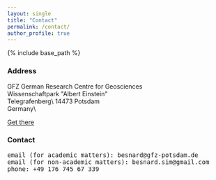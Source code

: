 ```yaml
---
layout: single
title: "Contact"
permalink: /contact/
author_profile: true
---
```


{% include base_path %}

### Address

GFZ German Research Centre for Geosciences\
Wissenschaftpark "Albert Einstein"\
Telegrafenberg\ 
14473 Potsdam\
Germany\
  
[Get there](https://www.gfz-potsdam.de/en/contact)  
  
### Contact

<pre>
email (for academic matters): besnard@gfz-potsdam.de
email (for non-academic matters): besnard.sim@gmail.com
phone: +49 176 745 67 339
</pre>

